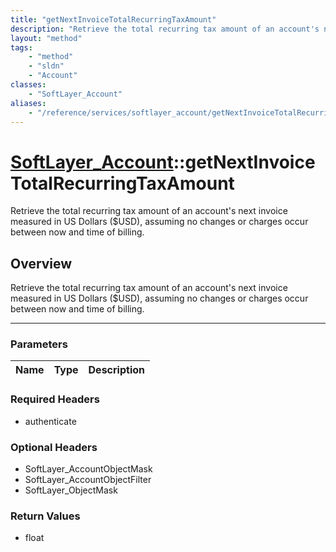 ```yaml
---
title: "getNextInvoiceTotalRecurringTaxAmount"
description: "Retrieve the total recurring tax amount of an account's next invoice measured in US Dollars ($USD), assuming no changes... "
layout: "method"
tags:
    - "method"
    - "sldn"
    - "Account"
classes:
    - "SoftLayer_Account"
aliases:
    - "/reference/services/softlayer_account/getNextInvoiceTotalRecurringTaxAmount"
---
```

# [SoftLayer_Account](/reference/services/SoftLayer_Account)::getNextInvoiceTotalRecurringTaxAmount


Retrieve the total recurring tax amount of an account's next invoice measured in US Dollars ($USD), assuming no changes or charges occur between now and time of billing.


## Overview 
Retrieve the total recurring tax amount of an account's next invoice measured in US Dollars ($USD), assuming no changes or charges occur between now and time of billing.

-----

### Parameters 
|Name | Type | Description |
| --- | --- | --- |


### Required Headers
* authenticate


### Optional Headers
* SoftLayer_AccountObjectMask
* SoftLayer_AccountObjectFilter
* SoftLayer_ObjectMask

### Return Values
* float





